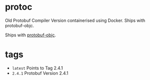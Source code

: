 # protoc
Old Protobuf Compiler Version containerised using Docker. Ships with protobuf-objc.

Ships with [protobuf-objc](https://github.com/booyah/protobuf-objc). 

# tags

* `latest` Points to Tag 2.4.1
* `2.4.1` Protobuf Version 2.4.1

